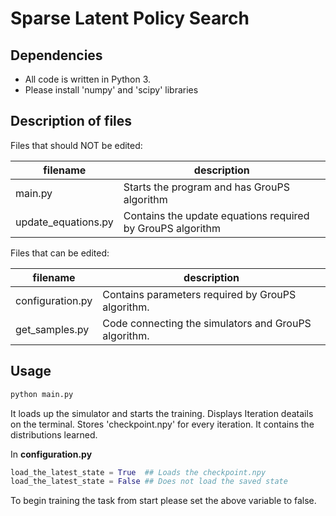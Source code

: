 Sparse Latent Policy Search
==========

Dependencies
------------

- All code is written in Python 3.
- Please install 'numpy' and 'scipy' libraries

Description of files
--------------------

Files that should NOT be edited:

filename                          |  description
----------------------------------|------------------------------------------------------------------------------------
main.py                           |  Starts the program and has GrouPS algorithm
update_equations.py               |  Contains the update equations required by GrouPS algorithm

Files that can be edited:

filename                          |  description
----------------------------------|------------------------------------------------------------------------------------
configuration.py                  |  Contains parameters required by GrouPS algorithm.
get_samples.py                    |  Code connecting the simulators and GrouPS algorithm.



Usage
--------------------

```python
python main.py
```

It loads up the simulator and starts the training. Displays Iteration deatails on the terminal. Stores 'checkpoint.npy' for every iteration. It contains the distributions learned.


In **configuration.py** 

```python
load_the_latest_state = True  ## Loads the checkpoint.npy
load_the_latest_state = False ## Does not load the saved state
```

To begin training the task from start please set the above variable to false.
